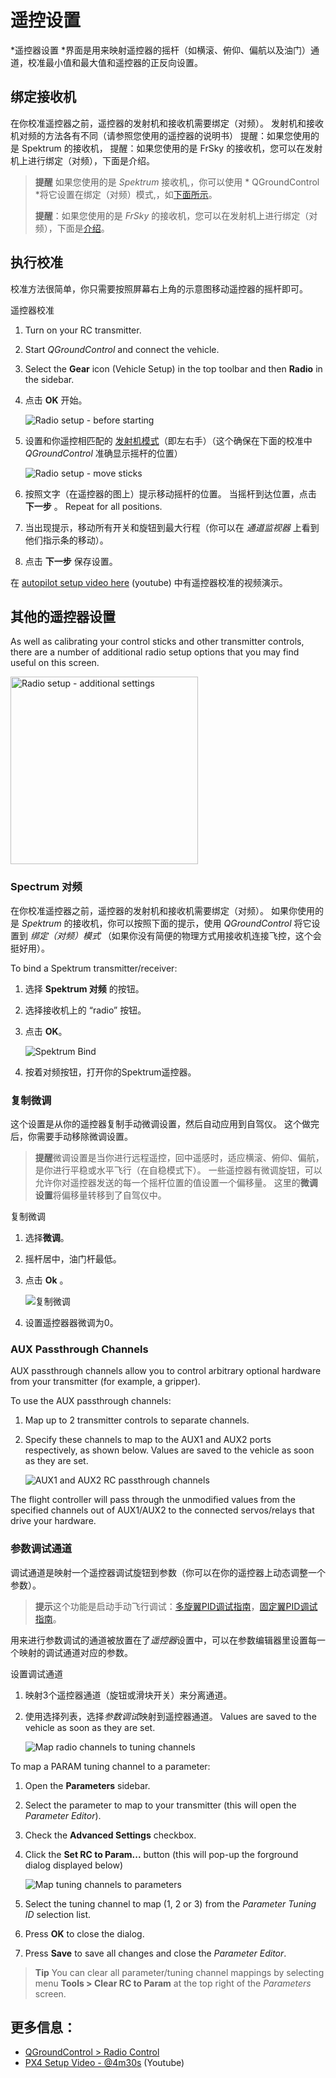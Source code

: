 # 遥控设置

*遥控器设置 *界面是用来映射遥控器的摇杆（如横滚、俯仰、偏航以及油门）通道，校准最小值和最大值和遥控器的正反向设置。

## 绑定接收机

在你校准遥控器之前，遥控器的发射机和接收机需要绑定（对频）。 发射机和接收机对频的方法各有不同（请参照您使用的遥控器的说明书） 提醒：如果您使用的是 Spektrum 的接收机， 提醒：如果您使用的是 FrSky 的接收机，您可以在发射机上进行绑定（对频），下面是介绍。

> **提醒** 如果您使用的是 *Spektrum* 接收机,，你可以使用 * QGroundControl *将它设置在绑定（对频）模式,，如[下面所示](#spektrum_bind)。
> 
> **提醒**：如果您使用的是 *FrSky* 的接收机，您可以在发射机上进行绑定（对频），下面是[介绍](https://www.youtube.com/watch?v=1IYg5mQdLVI)。

## 执行校准

校准方法很简单，你只需要按照屏幕右上角的示意图移动遥控器的摇杆即可。

遥控器校准

1. Turn on your RC transmitter.
2. Start *QGroundControl* and connect the vehicle.
3. Select the **Gear** icon (Vehicle Setup) in the top toolbar and then **Radio** in the sidebar.
4. 点击 **OK** 开始。
    
    ![Radio setup - before starting](../../images/qgc/setup/radio_start_setup.jpg)

5. 设置和你遥控相匹配的 [发射机模式](../getting_started/rc_transmitter_receiver.md#transmitter_modes)（即左右手）（这个确保在下面的校准中 *QGroundControl* 准确显示摇杆的位置）
    
    ![Radio setup - move sticks](../../images/qgc/setup/radio_sticks_throttle.jpg)

6. 按照文字（在遥控器的图上）提示移动摇杆的位置。 当摇杆到达位置，点击 **下一步** 。 Repeat for all positions.

7. 当出现提示，移动所有开关和旋钮到最大行程（你可以在 *通道监视器* 上看到他们指示条的移动）。

8. 点击 **下一步** 保存设置。

在 [autopilot setup video here](https://youtu.be/91VGmdSlbo4?t=4m30s) (youtube) 中有遥控器校准的视频演示。

## 其他的遥控器设置

As well as calibrating your control sticks and other transmitter controls, there are a number of additional radio setup options that you may find useful on this screen.

<img src="../../images/qgc/setup/radio_additional_radio_setup.jpg" title="Radio setup - additional settings" width="300px" />

<span id="spektrum_bind"></span>

### Spectrum 对频

在你校准遥控器之前，遥控器的发射机和接收机需要绑定（对频）。 如果你使用的是 *Spektrum* 的接收机，你可以按照下面的提示，使用 *QGroundControl* 将它设置到 *绑定（对频）模式* （如果你没有简便的物理方式用接收机连接飞控，这个会挺好用）。

To bind a Spektrum transmitter/receiver:

1. 选择 **Spektrum 对频** 的按钮。
2. 选择接收机上的 “radio” 按钮。
3. 点击 **OK**。
    
    ![Spektrum Bind](../../images/qgc/setup/radio_additional_setup_spectrum_bind_select_channels.jpg)

4. 按着对频按钮，打开你的Spektrum遥控器。

### 复制微调

这个设置是从你的遥控器复制手动微调设置，然后自动应用到自驾仪。 这个做完后，你需要手动移除微调设置。

> **提醒**微调设置是当你进行远程遥控，回中遥感时，适应横滚、俯仰、偏航，是你进行平稳或水平飞行（在自稳模式下）。 一些遥控器有微调旋钮，可以允许你对遥控器发送的每一个摇杆位置的值设置一个偏移量。 这里的**微调设置**将偏移量转移到了自驾仪中。

复制微调

1. 选择**微调**。
2. 摇杆居中，油门杆最低。 
3. 点击 **Ok** 。
    
    ![复制微调](../../images/qgc/setup/radio_additional_radio_setup_copy_trims.jpg)

4. 设置遥控器器微调为0。

### AUX Passthrough Channels

AUX passthrough channels allow you to control arbitrary optional hardware from your transmitter (for example, a gripper).

To use the AUX passthrough channels:

1. Map up to 2 transmitter controls to separate channels. 
2. Specify these channels to map to the AUX1 and AUX2 ports respectively, as shown below. Values are saved to the vehicle as soon as they are set.
    
    ![AUX1 and AUX2 RC passthrough channels](../../images/qgc/setup/radio_additional_setup_aux_passthrough_channels.jpg)

The flight controller will pass through the unmodified values from the specified channels out of AUX1/AUX2 to the connected servos/relays that drive your hardware.

### 参数调试通道

调试通道是映射一个遥控器调试旋钮到参数（你可以在你的遥控器上动态调整一个参数）。

> **提示**这个功能是启动手动飞行调试：[多旋翼PID调试指南](../config_mc/pid_tuning_guide_multicopter.md)，[固定翼PID调试指南](../config_fw/pid_tuning_guide_fixedwing.md)。

用来进行参数调试的通道被放置在了*遥控器*设置中，可以在参数编辑器里设置每一个映射的调试通道对应的参数。

设置调试通道

1. 映射3个遥控器通道（旋钮或滑块开关）来分离通道。
2. 使用选择列表，选择*参数调试*映射到遥控器通道。 Values are saved to the vehicle as soon as they are set.
    
    ![Map radio channels to tuning channels](../../images/qgc/setup/radio_additional_radio_setup_param_tuning.jpg)

To map a PARAM tuning channel to a parameter:

1. Open the **Parameters** sidebar. 
2. Select the parameter to map to your transmitter (this will open the *Parameter Editor*).
3. Check the **Advanced Settings** checkbox.
4. Click the **Set RC to Param...** button (this will pop-up the forground dialog displayed below)
    
    ![Map tuning channels to parameters](../../images/qgc/setup/parameters_radio_channel_mapping.jpg)

5. Select the tuning channel to map (1, 2 or 3) from the *Parameter Tuning ID* selection list.

6. Press **OK** to close the dialog.
7. Press **Save** to save all changes and close the *Parameter Editor*.

> **Tip** You can clear all parameter/tuning channel mappings by selecting menu **Tools > Clear RC to Param** at the top right of the *Parameters* screen.

## 更多信息：

* [QGroundControl > Radio Control](https://docs.qgroundcontrol.com/en/SetupView/Radio.html)
* [PX4 Setup Video - @4m30s](https://youtu.be/91VGmdSlbo4?t=4m30s) (Youtube)